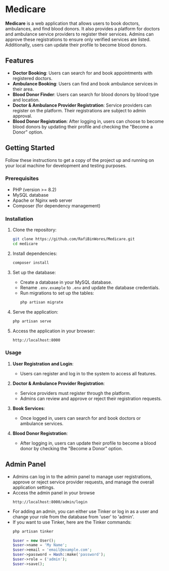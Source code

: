 # Medicare

**Medicare** is a web application that allows users to book doctors, ambulances, and find blood donors. It also provides a platform for doctors and ambulance service providers to register their services. Admins can approve these registrations to ensure only verified services are listed. Additionally, users can update their profile to become blood donors.

## Features

-   **Doctor Booking**: Users can search for and book appointments with registered doctors.
-   **Ambulance Booking**: Users can find and book ambulance services in their area.
-   **Blood Donor Finder**: Users can search for blood donors by blood type and location.
-   **Doctor & Ambulance Provider Registration**: Service providers can register on the platform. Their registrations are subject to admin approval.
-   **Blood Donor Registration**: After logging in, users can choose to become blood donors by updating their profile and checking the "Become a Donor" option.

## Getting Started

Follow these instructions to get a copy of the project up and running on your local machine for development and testing purposes.

### Prerequisites

-   PHP (version >= 8.2)
-   MySQL database
-   Apache or Nginx web server
-   Composer (for dependency management)

### Installation

1. Clone the repository:

    ```bash
    git clone https://github.com/RafiBinWores/Medicare.git
    cd medicare
    ```

2. Install dependencies:

    ```bash
    composer install
    ```

3. Set up the database:

    - Create a database in your MySQL database.
    - Rename `.env.example` to `.env` and update the database credentials.
    - Run migrations to set up the tables:
        ```bash
        php artisan migrate
        ```

4. Serve the application:

    ```bash
    php artisan serve
    ```

5. Access the application in your browser:
    ```
    http://localhost:8000
    ```

### Usage

1. **User Registration and Login**:

    - Users can register and log in to the system to access all features.

2. **Doctor & Ambulance Provider Registration**:

    - Service providers must register through the platform.
    - Admins can review and approve or reject their registration requests.

3. **Book Services**:

    - Once logged in, users can search for and book doctors or ambulance services.

4. **Blood Donor Registration**:
    - After logging in, users can update their profile to become a blood donor by checking the "Become a Donor" option.

## Admin Panel

-   Admins can log in to the admin panel to manage user registrations, approve or reject service provider requests, and manage the overall application settings.
-   Access the admin panel in your browse
    ```
    http://localhost:8000/admin/login
    ```
-   For adding an admin, you can either use Tinker or log in as a user and change your role from the database from 'user' to 'admin'.
-   If you want to use Tinker, here are the Tinker commands:
    ```bash
    php artisan tinker
    ```
    ```php
    $user = new User();
    $user->name = 'My Name';
    $user->email = 'email@example.com';
    $user->password = Hash::make('password');
    $user->role = ('admin');
    $user->save();
    ```
